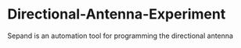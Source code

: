 # Directional-Antenna-Experiment

Sepand is an automation tool for programming the directional antenna
